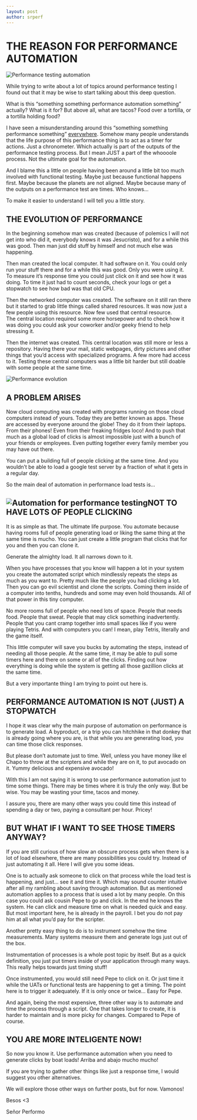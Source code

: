 ```yaml
---
layout: post
author: srperf
---
```

# THE REASON FOR PERFORMANCE AUTOMATION
  
![Performance testing automation](https://i0.wp.com/www.srperf.com/wp-content/uploads/2017/05/ArtBoard-Image-112.jpg?fit=1826%2C1028&ssl=1)

While trying to write about a lot of topics around performance testing I found out that it may be wise to start talking about this deep question.

What is this “something something performance automation something” actually​? What is it for? But above all, what are tacos? Food over a tortilla, or a tortilla holding food?

I have seen a misunderstanding around this “something something performance something” [everywhere](https://www.srperf.com/functional-vs-performance-test-cases/). Somehow many people understands that the life purpose of this performance thing is to act as a timer for actions. Just a chronometer. Which actually is part of the outputs of the performance testing process. But I mean JUST a part of the whoooole process. Not the ultimate goal for the automation.

And I blame this a little on people having been around a little bit too much involved with functional testing. Maybe just because functional happens first. Maybe because the planets are not aligned. Maybe because many of the outputs on a performance test are times. Who knows…

To make it easier to understand I will tell you a little story.

## THE EVOLUTION OF PERFORMANCE

In the beginning somehow man was created (because of polemics I will not get into who did it, everybody knows it was Jesucristo), and for a while this was good. Then man just did stuff by himself and not much else was happening.

Then man created the local computer. It had software on it. You could only run your stuff there and for a while this was good. Only you were using it. To measure it’s response time you could just click on it and see how it was doing. To time it just had to count seconds, check your logs or get a stopwatch to see how bad was that old CPU.

Then the networked computer was created. The software on it still ran there but it started to grab little things called shared resources. It was now just a few people using this resource. Now few used that central resource. The central location required some more horsepower and to check how it was doing you could ask your coworker and/or geeky friend to help stressing it.

Then the internet was created. This central location was still more or less a repository. Having there your mail, static webpages, dirty pictures and other things that you’d access with specialized programs. A few more had access to it. Testing these central computers was a little bit harder but still doable with some people at the same time.

![Performance evolution](https://i0.wp.com/www.srperf.com/wp-content/uploads/2017/05/ArtBoard-Image-122.jpg?resize=968%2C544&ssl=1)

## A PROBLEM ARISES

Now cloud computing was created with programs running on those cloud computers instead of yours. Today they are better known as apps. These are accessed by everyone around the globe! They do it from their laptops. From their phones! Even from their freaking fridges loco! And to push that much as a global load of clicks is almost impossible just with a bunch of your friends or employees. Even putting together every family member you may have out there.

You can put a building full of people clicking at the same time. And you wouldn’t be able to load a google test server by a fraction of what it gets in a regular day.

So the main deal of automation in performance load tests is…

## ![Automation for performance testing](https://i0.wp.com/www.srperf.com/wp-content/uploads/2017/05/ArtBoard-Image-132.jpg?resize=300%2C225&ssl=1)NOT TO HAVE LOTS OF PEOPLE CLICKING

It is as simple as that. The ultimate life purpose. You automate because having rooms full of people generating load or liking the same thing at the same time is mucho. You can just create a little program that clicks that for you and then you can clone it.

Generate the almighty load. It all narrows down to it.

When you have processes that you know will happen a lot in your system you create the automated script which mindlessly repeats the steps as much as you want to. Pretty much like the people you had clicking a lot. Then you can go evil scientist and clone the scripts. Coming them inside of a computer into tenths, hundreds and some may even hold thousands. All of that power in this tiny computer.

No more rooms full of people who need lots of space. People that needs food. People that sweat. People that may click something inadvertently. People that you cant cramp together into small spaces like if you were playing Tetris. And with computers you can! I mean, play Tetris, literally and the game itself.

This little computer will save you bucks by automating the steps, instead of needing all those people. At the same time, it may be able to pull some timers here and there on some or all of the clicks. Finding out how everything is doing while the system is getting all those gazillion clicks at the same time.

But a very importante thing I am trying to point out here is.

## PERFORMANCE AUTOMATION IS NOT (JUST) A STOPWATCH

I hope it was clear why the main purpose of automation on performance is to generate load. A byproduct, or a trip you can hitchhike in that donkey that is already going where you are, is that while you are generating load, you can time those click responses.

But please don’t automate just to time. Well, unless you have money like el Chapo to throw at the scripters and while they are on it, to put avocado on it. Yummy delicious and expensive avocado!

With this I am not saying it is wrong to use performance automation just to time some things. There may be times where it is truly the only way. But be wise. You may be wasting your time, tacos and money.

I assure you, there are many other ways you could time this instead of spending a day or two, paying a consultant per hour. Pricey!

## BUT WHAT IF I WANT TO SEE THOSE TIMERS ANYWAY?

If you are still curious of how slow an obscure process gets when there is a lot of load elsewhere, there are many possibilities you could try. Instead of just automating it all. Here I will give you some ideas.

One is to actually ask someone to click on that process while the load test is happening, and just… see it and time it. Which may sound counter intuitive after all my rambling about saving through automation. But as mentioned automation applies to a process that is used a lot by many people. On this case you could ask cousin Pepe to go and click. In the end he knows the system. He can click and measure time on what is needed quick and easy. But most important here, he is already in the payroll. I bet you do not pay him at all what you’d pay for the scripter.

Another pretty easy thing to do is to instrument somehow the time measurements. Many systems measure them and generate logs just out of the box.

Instrumentation of processes is a whole post topic by itself. But as a quick definition, you just put timers inside of your application through many ways. This really helps towards just timing stuff!

Once instrumented, you would still need Pepe to click on it. Or just time it while the UATs or functional tests are happening to get a timing. The point here is to trigger it adequately. If it is only once or twice… Easy for Pepe.

And again, being the most expensive, three other way is to automate and time the process through a script. One that takes longer to create, it is harder to maintain and is more picky for changes. Compared to Pepe of course.

## YOU ARE MORE INTELIGENTE NOW!

So now you know it. Use performance automation when you need to generate clicks by boat loads! Arriba and abajo mucho mucho!

If you are trying to gather other things like just a response time, I would suggest you other alternatives.

We will explore those other ways on further posts, but for now. Vamonos!

Besos <3

Señor Performo